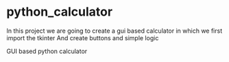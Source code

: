 # python_calculator
In this  project we are going to create a gui based calculator in which we first import the tkinter
And create buttons
and simple logic

GUI based python calculator
